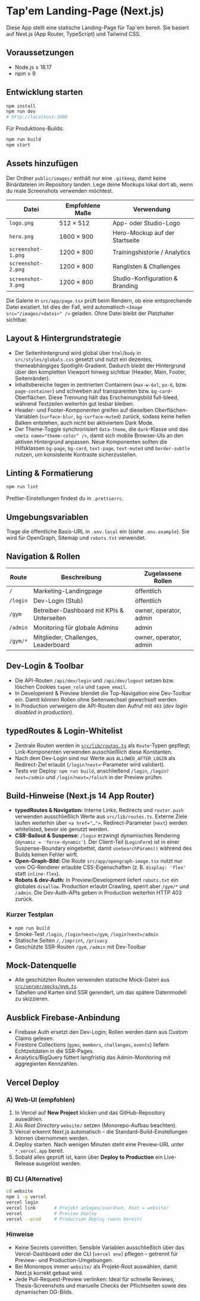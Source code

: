 # Tap'em Landing-Page (Next.js)

Diese App stellt eine statische Landing-Page für Tap'em bereit. Sie basiert auf Next.js (App Router,
TypeScript) und Tailwind CSS.

## Voraussetzungen

- Node.js ≥ 18.17
- npm ≥ 9

## Entwicklung starten

```bash
npm install
npm run dev
# http://localhost:3000
```

Für Produktions-Builds:

```bash
npm run build
npm start
```

## Assets hinzufügen

Der Ordner `public/images/` enthält nur eine `.gitkeep`, damit keine Binärdateien im Repository landen.
Lege deine Mockups lokal dort ab, wenn du reale Screenshots verwenden möchtest.

| Datei              | Empfohlene Maße | Verwendung                         |
| ------------------ | --------------- | ---------------------------------- |
| `logo.png`         | 512 × 512       | App- oder Studio-Logo              |
| `hero.png`         | 1600 × 900      | Hero-Mockup auf der Startseite     |
| `screenshot-1.png` | 1200 × 800      | Trainingshistorie / Analytics      |
| `screenshot-2.png` | 1200 × 800      | Ranglisten & Challenges            |
| `screenshot-3.png` | 1200 × 800      | Studio-Konfiguration & Branding    |

Die Galerie in `src/app/page.tsx` prüft beim Rendern, ob eine entsprechende Datei existiert.
Ist dies der Fall, wird automatisch `<Image src="/images/<datei>" />` geladen. Ohne Datei bleibt der
Platzhalter sichtbar.

## Layout & Hintergrundstrategie

- Der Seitenhintergrund wird global über `html`/`body` in `src/styles/globals.css` gesetzt und nutzt ein dezentes,
  themeabhängiges Spotlight-Gradient. Dadurch bleibt der Hintergrund über den kompletten Viewport hinweg sichtbar
  (Header, Main, Footer, Seitenränder).
- Inhaltsbereiche liegen in zentrierten Containern (`max-w-6xl`, `px-6`, bzw. `page-container`) und schweben auf
  transparenten bzw. `bg-card`-Oberflächen. Diese Trennung hält das Erscheinungsbild full-bleed, während Textzeilen
  weiterhin gut lesbar bleiben.
- Header- und Footer-Komponenten greifen auf dieselben Oberflächen-Variablen (`surface-blur`, `bg-surface-muted`)
  zurück, sodass keine hellen Balken entstehen, auch nicht bei aktiviertem Dark Mode.
- Der Theme-Toggle synchronisiert `data-theme`, die `dark`-Klasse und das `<meta name="theme-color" />`, damit sich
  mobile Browser-UIs an den aktiven Hintergrund anpassen. Neue Komponenten sollten die Hilfsklassen `bg-page`,
  `bg-card`, `text-page`, `text-muted` und `border-subtle` nutzen, um konsistente Kontraste sicherzustellen.

## Linting & Formatierung

```bash
npm run lint
```

Prettier-Einstellungen findest du in `.prettierrc`.

## Umgebungsvariablen

Trage die öffentliche Basis-URL in `.env.local` ein (siehe `.env.example`). Sie wird für OpenGraph,
Sitemap und `robots.txt` verwendet.

## Navigation & Rollen

| Route        | Beschreibung                                   | Zugelassene Rollen |
| ------------ | ----------------------------------------------- | ------------------ |
| `/`          | Marketing-Landingpage                           | öffentlich         |
| `/login`     | Dev-Login (Stub)                                | öffentlich         |
| `/gym`       | Betreiber-Dashboard mit KPIs & Unterseiten       | owner, operator, admin |
| `/admin`     | Monitoring für globale Admins                    | admin              |
| `/gym/*`     | Mitglieder, Challenges, Leaderboard              | owner, operator, admin |

## Dev-Login & Toolbar

- Die API-Routen `/api/dev/login` und `/api/dev/logout` setzen bzw. löschen Cookies `tapem_role` und `tapem_email`.
- In Development & Preview blendet die Top-Navigation eine Dev-Toolbar ein. Damit können Rollen ohne Seitenwechsel gewechselt werden.
- In Production verweigern die API-Routen den Aufruf mit `403` (_dev login disabled in production_).

## typedRoutes & Login-Whitelist

- Zentrale Routen werden in [`src/lib/routes.ts`](src/lib/routes.ts) als `Route`-Typen gepflegt; Link-Komponenten verwenden ausschließlich diese Konstanten.
- Nach dem Dev-Login sind nur Werte aus `ALLOWED_AFTER_LOGIN` als Redirect-Ziel erlaubt (`/login?next=`-Parameter wird validiert).
- Tests vor Deploy: `npm run build`, anschließend `/login`, `/login?next=/admin` und `/login?next=/falsch` in der Preview prüfen.

## Build-Hinweise (Next.js 14 App Router)

- **typedRoutes & Navigation:** Interne Links, Redirects und `router.push` verwenden ausschließlich Werte aus `src/lib/routes.ts`. Externe Ziele laufen weiterhin über `<a href="…">`. Redirect-Parameter (`next`) werden whitelisted, bevor sie genutzt werden.
- **CSR-Bailout & Suspense:** `/login` erzwingt dynamisches Rendering (`dynamic = 'force-dynamic'`). Der Client-Teil (`LoginForm`) ist in einer Suspense-Boundary eingebettet, damit `useSearchParams()` während des Builds keinen Fehler wirft.
- **Open-Graph-Bild:** Die Route `src/app/opengraph-image.tsx` nutzt nur vom OG-Renderer erlaubte CSS-Eigenschaften (z. B. `display: 'flex'` statt `inline-flex`).
- **Robots & dev-Auth:** In Preview/Development liefert `robots.txt` ein globales `disallow`. Production erlaubt Crawling, sperrt aber `/gym/*` und `/admin`. Die Dev-Auth-APIs geben in Production weiterhin HTTP 403 zurück.

### Kurzer Testplan

- `npm run build`
- Smoke-Test `/login`, `/login?next=/gym`, `/login?next=/admin`
- Statische Seiten `/`, `/imprint`, `/privacy`
- Geschützte SSR-Routen `/gym`, `/admin` mit Dev-Toolbar

## Mock-Datenquelle

- Alle geschützten Routen verwenden statische Mock-Daten aus [`src/server/mocks/gym.ts`](src/server/mocks/gym.ts).
- Tabellen und Karten sind SSR gerendert, um das spätere Datenmodell zu skizzieren.

## Ausblick Firebase-Anbindung

- Firebase Auth ersetzt den Dev-Login; Rollen werden dann aus Custom Claims gelesen.
- Firestore Collections (`gyms`, `members`, `challenges`, `events`) liefern Echtzeitdaten in die SSR-Pages.
- Analytics/BigQuery füttert langfristig das Admin-Monitoring mit aggregierten Kennzahlen.

## Vercel Deploy

### A) Web-UI (empfohlen)

1. In Vercel auf **New Project** klicken und das GitHub-Repository auswählen.
2. Als *Root Directory* `website/` setzen (Monorepo-Aufbau beachten).
3. Vercel erkennt Next.js automatisch – die Standard-Build-Einstellungen können übernommen werden.
4. Deploy starten. Nach wenigen Minuten steht eine Preview-URL unter `*.vercel.app` bereit.
5. Sobald alles geprüft ist, kann über **Deploy to Production** ein Live-Release ausgelöst werden.

### B) CLI (Alternative)

```bash
cd website
npm i -g vercel
vercel login
vercel link       # Projekt anlegen/zuordnen, Root = website/
vercel            # Preview Deploy
vercel --prod     # Production Deploy (wenn bereit)
```

### Hinweise

- Keine Secrets committen. Sensible Variablen ausschließlich über das Vercel-Dashboard oder die CLI (`vercel env`) pflegen –
  getrennt für Preview- und Production-Umgebungen.
- Bei Monorepos immer `website/` als Projekt-Root auswählen, damit Next.js korrekt gebaut wird.
- Jede Pull-Request-Preview verlinken: Ideal für schnelle Reviews, Thesis-Screenshots und manuelle Checks der Pflichtseiten
  sowie des dynamischen OG-Bilds.
